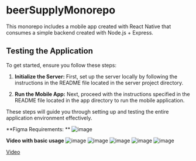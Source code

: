 # beerSupplyMonorepo

This monorepo includes a mobile app created with React Native that consumes a simple backend created with Node.js + Express.

## Testing the Application

To get started, ensure you follow these steps:

1. **Initialize the Server:**
   First, set up the server locally by following the instructions in the README file located in the server project directory.

2. **Run the Mobile App:**
   Next, proceed with the instructions specified in the README file located in the app directory to run the mobile application.

These steps will guide you through setting up and testing the entire application environment effectively.


**Figma Requirements: **
![image](https://github.com/user-attachments/assets/af0b014f-28e1-47f4-a684-59ee68247900)

**Video with basic usage**
![image](https://github.com/user-attachments/assets/5b7f69ba-5ea7-422b-9e36-40a56fd6a15c)
![image](https://github.com/user-attachments/assets/4b2cbf46-8e64-4e81-ba95-abbca7080c93)
![image](https://github.com/user-attachments/assets/634fb1fa-f038-43d4-b849-cca512550ee1)
![image](https://github.com/user-attachments/assets/dc874977-17e2-473b-bc9d-03d6ad4b1cd6)
![image](https://github.com/user-attachments/assets/b4537c92-c4ef-4588-a88e-936b3c9a10e0)

[Video](https://drive.google.com/file/d/1tCqP7rHm36EW2cThQIs_DULK3c-SKA4t/view?usp=sharing)

